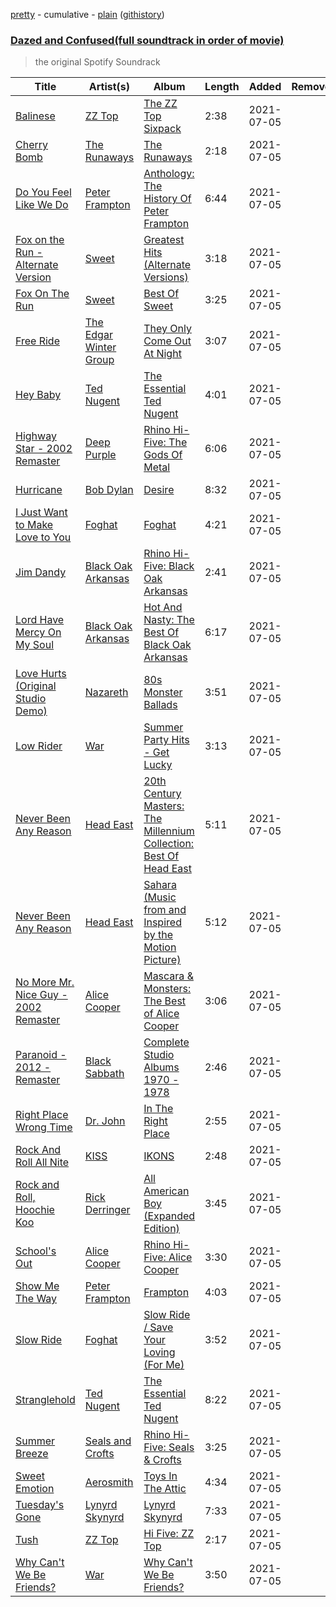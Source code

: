 [pretty](/playlists/pretty/Dazed%20and%20Confused(full%20soundtrack%20in%20order%20of%20movie).md) - cumulative - [plain](/playlists/plain/6vBhr02ZjJGHZQQKWCKjfC) ([githistory](https://github.githistory.xyz/mackorone/spotify-playlist-archive/blob/main/playlists/plain/6vBhr02ZjJGHZQQKWCKjfC))

### [Dazed and Confused(full soundtrack in order of movie)](https://open.spotify.com/playlist/6vBhr02ZjJGHZQQKWCKjfC)

> the original Spotify Soundrack 

| Title | Artist(s) | Album | Length | Added | Removed |
|---|---|---|---|---|---|
| [Balinese](https://open.spotify.com/track/3cNHj5ns97x7tJotZ8fkcl) | [ZZ Top](https://open.spotify.com/artist/2AM4ilv6UzW0uMRuqKtDgN) | [The ZZ Top Sixpack](https://open.spotify.com/album/7qiuWLGm20GqQ19ykHbGAF) | 2:38 | 2021-07-05 |  |
| [Cherry Bomb](https://open.spotify.com/track/7cdnq45E9aP2XDStHg5vd7) | [The Runaways](https://open.spotify.com/artist/5eTq3PxbOh5vgeRXKNqPyV) | [The Runaways](https://open.spotify.com/album/5DVNCzpvDrSEIFiU7hm8ey) | 2:18 | 2021-07-05 |  |
| [Do You Feel Like We Do](https://open.spotify.com/track/6GYbSZfrqPUVKcSFLNvx2Z) | [Peter Frampton](https://open.spotify.com/artist/0543y7yrvny4KymoaneT4W) | [Anthology: The History Of Peter Frampton](https://open.spotify.com/album/4iECnc3KVZK4ulIrX9PzP9) | 6:44 | 2021-07-05 |  |
| [Fox on the Run - Alternate Version](https://open.spotify.com/track/4FQf1wrg6xlcfxQC7ZTIpy) | [Sweet](https://open.spotify.com/artist/3JaAGmSTpJK35DqWrDUzBz) | [Greatest Hits (Alternate Versions)](https://open.spotify.com/album/3VB90nLVTry4FPkYrSJzZw) | 3:18 | 2021-07-05 |  |
| [Fox On The Run](https://open.spotify.com/track/66gG8RzSA2sVQwME8e43wX) | [Sweet](https://open.spotify.com/artist/3JaAGmSTpJK35DqWrDUzBz) | [Best Of Sweet](https://open.spotify.com/album/7I5IWDrFPKeqhRSnd6QrXG) | 3:25 | 2021-07-05 |  |
| [Free Ride](https://open.spotify.com/track/4DhbiXEuV7JxSR0wuqetTa) | [The Edgar Winter Group](https://open.spotify.com/artist/7j9PMegEgVN1fNp8NZXNCI) | [They Only Come Out At Night](https://open.spotify.com/album/4CNEJF5wYGqhOYEKq8ciu8) | 3:07 | 2021-07-05 |  |
| [Hey Baby](https://open.spotify.com/track/0BGPdHDFE6TQiyffrtvb32) | [Ted Nugent](https://open.spotify.com/artist/21ysNsPzHdqYN2fQ75ZswG) | [The Essential Ted Nugent](https://open.spotify.com/album/0n5v0O4M1D6Cw5d4KZb5mQ) | 4:01 | 2021-07-05 |  |
| [Highway Star - 2002 Remaster](https://open.spotify.com/track/5xYrOWCMbGrHwV9llkykLb) | [Deep Purple](https://open.spotify.com/artist/568ZhdwyaiCyOGJRtNYhWf) | [Rhino Hi-Five: The Gods Of Metal](https://open.spotify.com/album/1IfxMEDE1dPpZ0UQvFIBoC) | 6:06 | 2021-07-05 |  |
| [Hurricane](https://open.spotify.com/track/1lqMLr9Wj7SM2F9AikGcxN) | [Bob Dylan](https://open.spotify.com/artist/74ASZWbe4lXaubB36ztrGX) | [Desire](https://open.spotify.com/album/1T8usYsiGEMPMQOLFgJEbE) | 8:32 | 2021-07-05 |  |
| [I Just Want to Make Love to You](https://open.spotify.com/track/48MQDFkvHlGnRQyUx6ZXVe) | [Foghat](https://open.spotify.com/artist/6x33CmZWo2Ve4hxYl2Craq) | [Foghat](https://open.spotify.com/album/436NeoRUt1APoubE867iBx) | 4:21 | 2021-07-05 |  |
| [Jim Dandy](https://open.spotify.com/track/1V8AIsR3gIiGL0mOZMld9q) | [Black Oak Arkansas](https://open.spotify.com/artist/07xwCifj3iE7F6fYHin4TU) | [Rhino Hi-Five: Black Oak Arkansas](https://open.spotify.com/album/6w1kCBktVHai29IDMRW2Og) | 2:41 | 2021-07-05 |  |
| [Lord Have Mercy On My Soul](https://open.spotify.com/track/7gtkccvKjlx6Ofp2vWUSM0) | [Black Oak Arkansas](https://open.spotify.com/artist/07xwCifj3iE7F6fYHin4TU) | [Hot And Nasty: The Best Of Black Oak Arkansas](https://open.spotify.com/album/2xbp3KckKfBOvpUdoQIcFE) | 6:17 | 2021-07-05 |  |
| [Love Hurts (Original Studio Demo)](https://open.spotify.com/track/1ivFfZyjF4b4GqzrNtOaXS) | [Nazareth](https://open.spotify.com/artist/6fvN9GmMCVKb5LY0WsnjFP) | [80s Monster Ballads](https://open.spotify.com/album/6Ym3v8BbsLOebq0kPbR54a) | 3:51 | 2021-07-05 |  |
| [Low Rider](https://open.spotify.com/track/26G8PkvqYUyMlmuoCb1a5T) | [War](https://open.spotify.com/artist/7zyGji5gJ1cWxxyhchimNJ) | [Summer Party Hits - Get Lucky](https://open.spotify.com/album/1vj8rEQ15adpeQFnhNEEki) | 3:13 | 2021-07-05 |  |
| [Never Been Any Reason](https://open.spotify.com/track/3L3LjQQgOagioYQ4v748Vm) | [Head East](https://open.spotify.com/artist/55UamRmLvoS6q7iWPzUrCC) | [20th Century Masters: The Millennium Collection: Best Of Head East](https://open.spotify.com/album/3KsoKMVBZtKE0gF1IKDt3q) | 5:11 | 2021-07-05 |  |
| [Never Been Any Reason](https://open.spotify.com/track/3Wv9gFR7IlP3EtKi217gzM) | [Head East](https://open.spotify.com/artist/55UamRmLvoS6q7iWPzUrCC) | [Sahara (Music from and Inspired by the Motion Picture)](https://open.spotify.com/album/0LmPN9el4ar6fqsBQKLo1S) | 5:12 | 2021-07-05 |  |
| [No More Mr. Nice Guy - 2002 Remaster](https://open.spotify.com/track/5LY8GsHfU7G6tmeXxStEb6) | [Alice Cooper](https://open.spotify.com/artist/3EhbVgyfGd7HkpsagwL9GS) | [Mascara & Monsters: The Best of Alice Cooper](https://open.spotify.com/album/1d4QbAGdK7t9IgKQ7fI6SP) | 3:06 | 2021-07-05 |  |
| [Paranoid - 2012 - Remaster](https://open.spotify.com/track/7nVxwYcdX9bG18qA9k74ID) | [Black Sabbath](https://open.spotify.com/artist/5M52tdBnJaKSvOpJGz8mfZ) | [Complete Studio Albums 1970 - 1978](https://open.spotify.com/album/0B3iKYQdQ3M1WrSeWig1Ay) | 2:46 | 2021-07-05 |  |
| [Right Place Wrong Time](https://open.spotify.com/track/0I2ELF6uHlL4ABu9aFiou7) | [Dr. John](https://open.spotify.com/artist/320TrJub4arztwXRm7kqVO) | [In The Right Place](https://open.spotify.com/album/1b1ljTXAkcugOLAHkIi7Eq) | 2:55 | 2021-07-05 |  |
| [Rock And Roll All Nite](https://open.spotify.com/track/4DmkQZINxKk2QO5oBxbfIX) | [KISS](https://open.spotify.com/artist/07XSN3sPlIlB2L2XNcTwJw) | [IKONS](https://open.spotify.com/album/3PriQcpZjPyX2sCmnl9BRV) | 2:48 | 2021-07-05 |  |
| [Rock and Roll, Hoochie Koo](https://open.spotify.com/track/4VDHlRakaVHzHE8PUdcU49) | [Rick Derringer](https://open.spotify.com/artist/1FX4aA0cUcWndv39j1YoTm) | [All American Boy (Expanded Edition)](https://open.spotify.com/album/2qUO0zPeu06VHisaFdmqpZ) | 3:45 | 2021-07-05 |  |
| [School's Out](https://open.spotify.com/track/64AVYDqfhYDsiILoe0BkUV) | [Alice Cooper](https://open.spotify.com/artist/3EhbVgyfGd7HkpsagwL9GS) | [Rhino Hi-Five: Alice Cooper](https://open.spotify.com/album/3Gf1ONyBEi31dcLtzqC9le) | 3:30 | 2021-07-05 |  |
| [Show Me The Way](https://open.spotify.com/track/6BD1X1PeV5UzYUdiVaD2yL) | [Peter Frampton](https://open.spotify.com/artist/0543y7yrvny4KymoaneT4W) | [Frampton](https://open.spotify.com/album/0mRXKbepKXO0Il8H1uMaaX) | 4:03 | 2021-07-05 |  |
| [Slow Ride](https://open.spotify.com/track/4MYb7NWLwXNDB7bYs3HeX8) | [Foghat](https://open.spotify.com/artist/6x33CmZWo2Ve4hxYl2Craq) | [Slow Ride / Save Your Loving (For Me)](https://open.spotify.com/album/26m6IjR3ZAUsYqSekFKqCq) | 3:52 | 2021-07-05 |  |
| [Stranglehold](https://open.spotify.com/track/2wSklOtazPXsuQEBvFL6Ru) | [Ted Nugent](https://open.spotify.com/artist/21ysNsPzHdqYN2fQ75ZswG) | [The Essential Ted Nugent](https://open.spotify.com/album/0n5v0O4M1D6Cw5d4KZb5mQ) | 8:22 | 2021-07-05 |  |
| [Summer Breeze](https://open.spotify.com/track/0acQgAidYiiSWQrPZHHkzo) | [Seals and Crofts](https://open.spotify.com/artist/6jdObwsrIjSRnBbMw6lPBj) | [Rhino Hi-Five: Seals & Crofts](https://open.spotify.com/album/2UEJ6XuVn2hoN0Obszt9iU) | 3:25 | 2021-07-05 |  |
| [Sweet Emotion](https://open.spotify.com/track/24NwBd5vZ2CK8VOQVnqdxr) | [Aerosmith](https://open.spotify.com/artist/7Ey4PD4MYsKc5I2dolUwbH) | [Toys In The Attic](https://open.spotify.com/album/36IxIOGEBAXVozDSiVs09B) | 4:34 | 2021-07-05 |  |
| [Tuesday's Gone](https://open.spotify.com/track/7fLCvzXRYVJWbxQ0q55kFN) | [Lynyrd Skynyrd](https://open.spotify.com/artist/4MVyzYMgTwdP7Z49wAZHx0) | [Lynyrd Skynyrd](https://open.spotify.com/album/4vAJUpmfYPk9YscfJnXG9B) | 7:33 | 2021-07-05 |  |
| [Tush](https://open.spotify.com/track/5QaQnaDC7nR1mkRN9zXNnS) | [ZZ Top](https://open.spotify.com/artist/2AM4ilv6UzW0uMRuqKtDgN) | [Hi Five: ZZ Top](https://open.spotify.com/album/1r9GwKHDyey10tYsAiAzAr) | 2:17 | 2021-07-05 |  |
| [Why Can't We Be Friends?](https://open.spotify.com/track/413T0g8pNNXYX6t5RqHvx7) | [War](https://open.spotify.com/artist/3ICyfoySNDZqtBVmaBT84I) | [Why Can't We Be Friends?](https://open.spotify.com/album/6IaC3IRa3OAl6bHmdmjPTf) | 3:50 | 2021-07-05 |  |